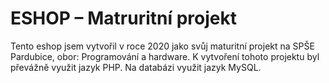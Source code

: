 # ESHOP – Matruritní projekt
Tento eshop jsem vytvořil v roce 2020 jako svůj maturitní projekt na SPŠE Pardubice, 
obor: Programování a hardware. 
K vytvoření tohoto projektu byl převážně využit jazyk PHP. Na databázi využit jazyk MySQL.
